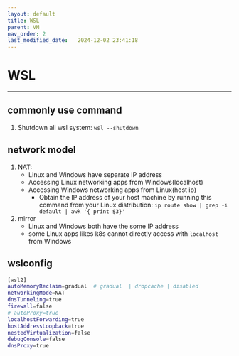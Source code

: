 ```yaml
---
layout: default
title: WSL
parent: VM
nav_order: 2
last_modified_date:   2024-12-02 23:41:18
---
```


# WSL
---
## commonly use command
1. Shutdown all wsl system: `wsl --shutdown`

## network model
1. NAT:
   - Linux and Windows have separate IP address
   - Accessing Linux networking apps from Windows(localhost)  
   - Accessing Windows networking apps from Linux(host ip)
     - Obtain the IP address of your host machine by running this command from your Linux distribution: `ip route show | grep -i default | awk '{ print $3}'`
1. mirror
   - Linux and Windows both have the some IP address
   - some Linux apps likes k8s cannot directly access with `localhost` from Windows 
## wslconfig
```bash
[wsl2]
autoMemoryReclaim=gradual  # gradual  | dropcache | disabled
networkingMode=NAT
dnsTunneling=true
firewall=false
# autoProxy=true
localhostForwarding=true
hostAddressLoopback=true
nestedVirtualization=false
debugConsole=false
dnsProxy=true
```